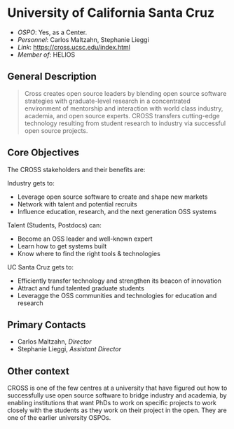 # University of California Santa Cruz

- *OSPO*: Yes, as a Center.
- *Personnel*: Carlos Maltzahn, Stephanie Lieggi
- *Link*: https://cross.ucsc.edu/index.html
- *Member of*: HELIOS

## General Description

> Cross creates open source leaders by blending open source software strategies with graduate-level research in a concentrated environment of mentorship and interaction with world class industry, academia, and open source experts. CROSS transfers cutting-edge technology resulting from student research to industry via successful open source projects.

## Core Objectives

The CROSS stakeholders and their benefits are:

Industry gets to:

  - Leverage open source software to create and shape new markets
  - Network with talent and potential recruits
  - Influence education, research, and the next generation OSS systems

Talent (Students, Postdocs) can:

  - Become an OSS leader and well-known expert
  - Learn how to get systems built
  - Know where to find the right tools & technologies

UC Santa Cruz gets to:

  - Efficiently transfer technology and strengthen its beacon of innovation
  - Attract and fund talented graduate students
  - Leveragge the OSS communities and technologies for education and research

## Primary Contacts

- Carlos Maltzahn, *Director*
- Stephanie Lieggi, *Assistant Director*

## Other context

CROSS is one of the few centres at a university that have figured out how to successfully use open source software to bridge industry and academia, by enabling institutions that want PhDs to work on specific projects to work closely with the students as they work on their project in the open. They are one of the earlier university OSPOs.
